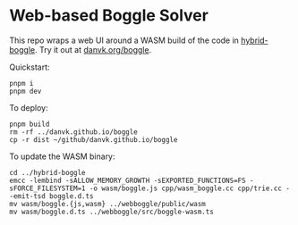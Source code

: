 # Web-based Boggle Solver

This repo wraps a web UI around a WASM build of the code in [hybrid-boggle]. Try it out at [danvk.org/boggle].

Quickstart:

```
pnpm i
pnpm dev
```

To deploy:

```
pnpm build
rm -rf ../danvk.github.io/boggle
cp -r dist ~/github/danvk.github.io/boggle
```

To update the WASM binary:

```
cd ../hybrid-boggle
emcc -lembind -sALLOW_MEMORY_GROWTH -sEXPORTED_FUNCTIONS=FS -sFORCE_FILESYSTEM=1 -o wasm/boggle.js cpp/wasm_boggle.cc cpp/trie.cc --emit-tsd boggle.d.ts
mv wasm/boggle.{js,wasm} ../webboggle/public/wasm
mv wasm/boggle.d.ts ../webboggle/src/boggle-wasm.ts
```

[hybrid-boggle]: https://github.com/danvk/hybrid-boggle/
[danvk.org/boggle]: https://www.danvk.org/boggle/

